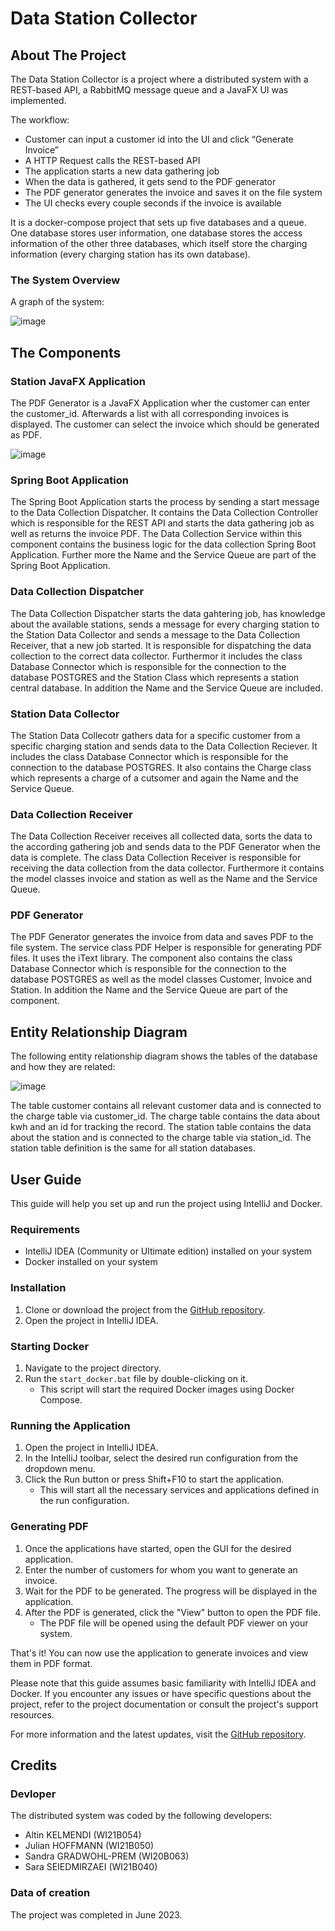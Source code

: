 # Data Station Collector


## About The Project

The Data Station Collector is a project where a distributed system with a REST-based API, a RabbitMQ message queue and a JavaFX UI was implemented.

The workflow:
* Customer can input a customer id into the UI and click “Generate Invoice”
* A HTTP Request calls the REST-based API
* The application starts a new data gathering job
* When the data is gathered, it gets send to the PDF generator
* The PDF generator generates the invoice and saves it on the file system
* The UI checks every couple seconds if the invoice is available

It is a docker-compose project that sets up five databases and a queue. One database stores user information, one database stores the access information of the other three databases, which itself store the charging information (every charging station has its own database). 

### The System Overview

A graph of the system:

![image](https://github.com/altink7/Station_DISYS_Project/assets/84073745/990028b7-0399-4cd3-a27e-a200808423de)


## The Components

### Station JavaFX Application

The PDF Generator is a JavaFX Application wher the customer can enter the customer_id. Afterwards a list with all corresponding invoices is displayed. The customer can select the invoice which should be generated as PDF.

![image](https://github.com/altink7/Station_DISYS_Project/assets/84073745/9ef99749-3732-4c94-939e-9aed938a2ecb)

### Spring Boot Application

The Spring Boot Application starts the process by sending a start message to the Data Collection Dispatcher. It contains the Data Collection Controller which is responsible for the REST API and starts the data gathering job as well as returns the invoice PDF. The Data Collection Service within this component contains the business logic for the data collection Spring Boot Application. Further more the Name and the Service Queue are part of the Spring Boot Application.

### Data Collection Dispatcher

The Data Collection Dispatcher starts the data gahtering job, has knowledge about the available stations, sends a message for every charging station to the Station Data Collector and sends a message to the Data Collection Receiver, that a new job started. It is responsible for dispatching the data collection to the correct data collector. Furthermor it includes the class Database Connector which is responsible for the connection to the database POSTGRES and the Station Class which represents a station central database. In addition the Name and the Service Queue are included.

### Station Data Collector

The Station Data Collecotr gathers data for a specific customer from a specific charging station and sends data to the Data Collection Reciever. It includes the class Database Connector which is responsible for the connection to the database POSTGRES. It also contains the Charge class which represents a charge of a cutsomer and again the Name and the Service Queue.

### Data Collection Receiver

The Data Collection Receiver receives all collected data, sorts the data to the according gathering job and sends data to the PDF Generator when the data is complete. The class Data Collection Receiver is responsible for receiving the data collection from the data collector. Furthermore it contains the model classes invoice and station as well as the Name and the Service Queue.

### PDF Generator

The PDF Generator generates the invoice from data and saves PDF to the file system. The service class PDF Helper is responsible for generating PDF files. It uses the iText library. The component also contains the class Database Connector which is responsible for the connection to the database POSTGRES as well as the model classes Customer, Invoice and Station. In addition the Name and the Service Queue are part of the component.


## Entity Relationship Diagram

The following entity relationship diagram shows the tables of the database and how they are related:

![image](https://github.com/altink7/Station_DISYS_Project/assets/84073745/6b2cdaf6-f04d-4fc7-a0d0-d316b115f325)

The table customer contains all relevant customer data and is connected to the charge table via customer_id. The charge table contains the data about kwh and an id for tracking the record. The station table contains the data about the station and is connected to the charge table via station_id. The station table definition is the same for all station databases.


## User Guide

This guide will help you set up and run the project using IntelliJ and Docker.

### Requirements

- IntelliJ IDEA (Community or Ultimate edition) installed on your system
- Docker installed on your system

### Installation

1. Clone or download the project from the [GitHub repository](https://github.com/altink7/Station_DISYS_Project.git).
2. Open the project in IntelliJ IDEA.

### Starting Docker

1. Navigate to the project directory.
2. Run the `start_docker.bat` file by double-clicking on it.
   - This script will start the required Docker images using Docker Compose.

### Running the Application

1. Open the project in IntelliJ IDEA.
2. In the IntelliJ toolbar, select the desired run configuration from the dropdown menu.
3. Click the Run button or press Shift+F10 to start the application.
   - This will start all the necessary services and applications defined in the run configuration.

### Generating PDF

1. Once the applications have started, open the GUI for the desired application.
2. Enter the number of customers for whom you want to generate an invoice.
3. Wait for the PDF to be generated. The progress will be displayed in the application.
4. After the PDF is generated, click the "View" button to open the PDF file.
   - The PDF file will be opened using the default PDF viewer on your system.

That's it! You can now use the application to generate invoices and view them in PDF format.

Please note that this guide assumes basic familiarity with IntelliJ IDEA and Docker. If you encounter any issues or have specific questions about the project, refer to the project documentation or consult the project's support resources.

For more information and the latest updates, visit the [GitHub repository](https://github.com/altink7/Station_DISYS_Project.git).

## Credits

### Devloper

The distributed system was coded by the following developers:
- Altin KELMENDI (WI21B054)
- Julian HOFFMANN (WI21B050)
- Sandra GRADWOHL-PREM (WI20B063)
- Sara SEIEDMIRZAEI (WI21B040)

### Data of creation

The project was completed in June 2023.
